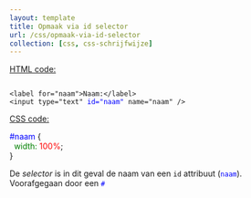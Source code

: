 ```yaml
---
layout: template
title: Opmaak via id selector
url: /css/opmaak-via-id-selector
collection: [css, css-schrijfwijze]
---
```


								
<p><span style="text-decoration: underline">HTML code:</span></p>



<code class="gray-code">
&lt;label for="naam"&gt;Naam:&lt;/label&gt;<br>&lt;input type="text" <font color="blue">id="naam"</font> name="naam" /&gt;</code>



<p><span style="text-decoration: underline">CSS code:</span></p>



<div class="gray-code">
<font color="blue">#naam</font> {<br>
&nbsp;&nbsp;<font color="green">width: </font><font color="red">100%</font>;<br>}
</div>



<p>De <em>selector</em> is in dit geval de naam van een <code>id</code> attribuut (<code><font color="blue">naam</font></code>). Voorafgegaan door een <code><font color="blue">#</font></code></p>
